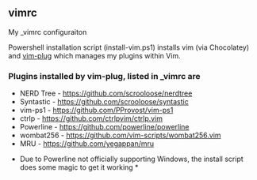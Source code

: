 ## vimrc

My _vimrc configuraiton

Powershell installation script (install-vim.ps1) installs vim (via Chocolatey) and [vim-plug](https://github.com/junegunn/vim-plug) which manages my plugins within Vim.

### Plugins installed by vim-plug, listed in _vimrc are

  - NERD Tree - https://github.com/scrooloose/nerdtree
  - Syntastic - https://github.com/scrooloose/syntastic
  - vim-ps1   - https://github.com/PProvost/vim-ps1
  - ctrlp     - https://github.com/ctrlpvim/ctrlp.vim
  - Powerline - https://github.com/powerline/powerline
  - wombat256 - https://github.com/vim-scripts/wombat256.vim
  - MRU       - https://github.com/yegappan/mru
  
  * Due to Powerline not officially supporting Windows, the install script does some magic to get it working *
